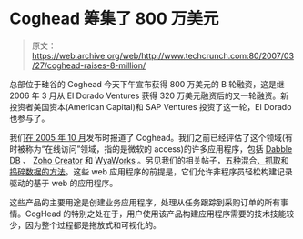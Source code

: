# Coghead 筹集了 800 万美元

> 原文：<https://web.archive.org/web/http://www.techcrunch.com:80/2007/03/27/coghead-raises-8-million/>

总部位于硅谷的 Coghead 今天下午宣布获得 800 万美元的 B 轮融资，这是继 2006 年 3 月从 El Dorado Ventures 获得 320 万美元融资后的又一轮融资。新投资者美国资本(American Capital)和 SAP Ventures 投资了这一轮，El Dorado 也参与了。

我们[在 2005 年 10 月](https://web.archive.org/web/20160414051003/http://www.techcrunch.com/tag/coghead)发布时报道了 Coghead。我们之前已经评估了这个领域(有时被称为“在线访问”领域，指的是微软的 access)的许多应用程序，包括 [Dabble DB](https://web.archive.org/web/20160414051003/http://www.techcrunch.com/tag/dabbledb) 、 [Zoho Creator](https://web.archive.org/web/20160414051003/http://zohocreator.com/) 和 [WyaWorks](https://web.archive.org/web/20160414051003/http://www.techcrunch.com/2006/04/30/wyaworks-app-builder-for-non-coders/) 。另见我们的相关帖子，[五种混合、抓取和捣碎数据的方法](https://web.archive.org/web/20160414051003/http://www.techcrunch.com/2007/03/02/5-ways-to-mix-rip-and-mash-your-data/)。这些 web 应用程序的前提是，它们允许非程序员轻松构建记录驱动的基于 web 的应用程序。

这些产品的主要用途是创建业务应用程序，处理从任务跟踪到采购订单的所有事情。CogHead 的特别之处在于，用户使用该产品构建应用程序需要的技术技能较少，因为整个过程都是拖放式和可视化的。